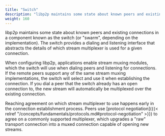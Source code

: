 ```yaml
---
title: "Switch"
description: "libp2p maintains some state about known peers and existing connections in a component known as the switch."
weight: 160
---
```


libp2p maintains some state about known peers and existing connections in a component known as the switch (or "swarm", depending on the implementation). The switch provides a dialing and listening interface that abstracts the details of which stream multiplexer is used for a given connection.

When configuring libp2p, applications enable stream muxing modules, which the switch will use when dialing peers and listening for connections. If the remote peers support any of the same stream muxing implementations, the switch will select and use it when establishing the connection. If you dial a peer that the switch already has an open connection to, the
new stream will automatically be multiplexed over the existing connection.

Reaching agreement on which stream multiplexer to use happens early in the connection establishment process. Peers use [protocol negotiation]({{< relref "/concepts/fundamentals/protocols.md#protocol-negotiation" >}}) to agree on a commonly supported multiplexer, which upgrades a "raw" transport connection into a muxed connection capable of opening new streams.

